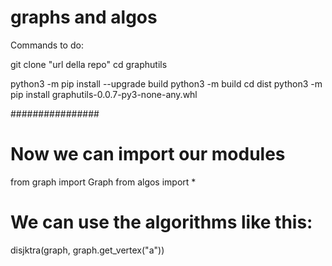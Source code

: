 # graphs and algos
Commands to do:

git clone "url della repo"
cd graphutils

python3 -m pip install --upgrade build
python3 -m build
cd dist
python3 -m pip install graphutils-0.0.7-py3-none-any.whl 

################
# Now we can import our modules

from graph import Graph
from algos import *

# We can use the algorithms like this:
disjktra(graph, graph.get_vertex("a"))

